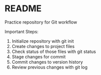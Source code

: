 # README #
Practice repository for Git workflow

Important Steps:
1. Initialize repository with git init
2. Create changes to project files 
3. Check status of those files with git status
4. Stage changes for commit
5. Commit changes to version history 
6. Review previous changes with git log


